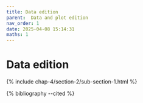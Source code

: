 ```yaml
---
title: Data edition
parent:  Data and plot edition
nav_order: 1
date: 2025-04-08 15:14:31
maths: 1
---
```


# Data edition

{% include chap-4/section-2/sub-section-1.html %}

{% bibliography --cited %}

